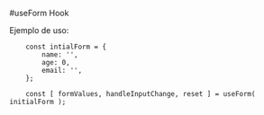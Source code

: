 #useForm Hook

Ejemplo de uso:
```
    const intialForm = {
        name: '',
        age: 0,
        email: '',
    };

    const [ formValues, handleInputChange, reset ] = useForm( initialForm );
```
